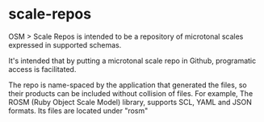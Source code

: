 # scale-repos

OSM > Scale Repos is intended to be a repository of microtonal scales
expressed in supported schemas.

It's intended that by putting a microtonal scale repo in Github, programatic
access is facilitated.

The repo is name-spaced by the application that generated the files, so
their products can be included without collision of files.  For example, The
ROSM (Ruby Object Scale Model) library, supports SCL, YAML and JSON
formats.  Its files are located under "rosm"
